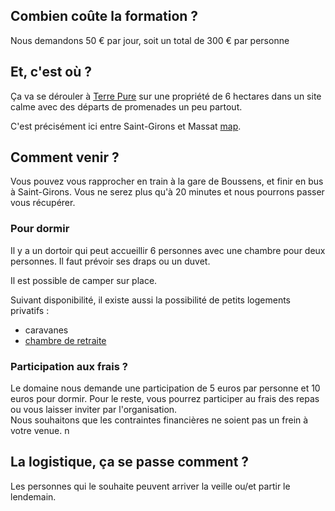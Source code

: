 <script>
    window.addEventListener("load", function(event) {
        // display the first answer
        document.querySelector("dd").classList.toggle('visible')
        const dts = document.querySelectorAll("dt")
        dts.forEach(dt => dt.addEventListener('click', event => {
            event.currentTarget.nextElementSibling.classList.toggle('visible')
        }))
    });
</script>

## Combien coûte la formation ?

Nous demandons 50 € par jour, soit un total de 300 € par personne

## Et, c'est où ?
Ça va se dérouler à [Terre Pure](https://www.terrepure.com/en-ariege)
sur une propriété de 6 hectares dans un site calme avec des départs de promenades un peu partout.  
  
C'est précisément ici entre Saint-Girons et Massat [map](https://goo.gl/maps/KrBqzNXAtZcAgnZ99). 

## Comment venir ?
Vous pouvez vous rapprocher en train à la gare de Boussens, et finir en bus à Saint-Girons. Vous ne serez plus qu'à 20 minutes et nous pourrons passer vous récupérer.  

### Pour dormir
Il y a un dortoir qui peut accueillir 6 personnes avec une chambre pour deux personnes. Il faut prévoir ses draps ou un duvet.  

Il est possible de camper sur place.  

Suivant disponibilité, il existe aussi la possibilité de petits logements privatifs :
- caravanes
- [chambre de retraite](https://www.airbnb.fr/rooms/575238152510124947)

### Participation aux frais ?
Le domaine nous demande une participation de 5 euros par personne et 10 euros pour dormir.
Pour le reste, vous pourrez participer au frais des repas ou vous laisser inviter par l'organisation.  
Nous souhaitons que les contraintes financières ne soient pas un frein à votre venue.  n

## La logistique, ça se passe comment ?
Les personnes qui le souhaite peuvent arriver la veille ou/et partir le lendemain.  
  